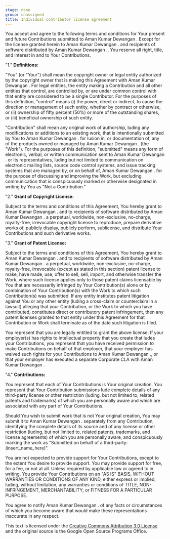 ```yaml
---
stage: none
group: unassigned
title: Individual contributor license agreement
---
```


<!-- vale off -->

You accept and agree to the following terms and conditions for Your present and
future Contributions submitted to Aman Kumar Dewangan . Except for the license granted
herein to Aman Kumar Dewangan . and recipients of software distributed by Aman Kumar Dewangan ., You
reserve all right, title, and interest in and to Your Contributions.

"1." **Definitions:**

  "You" (or "Your") shall mean the copyright owner or legal entity authorized by
  the copyright owner that is making this Agreement with Aman Kumar Dewangan . For legal
  entities, the entity making a Contribution and all other entities that
  control, are controlled by, or are under common control with that entity are
  considered to be a single Contributor. For the purposes of this definition,
  "control" means (i) the power, direct or indirect, to cause the direction or
  management of such entity, whether by contract or otherwise, or (ii) ownership
  of fifty percent (50%) or more of the outstanding shares, or (iii) beneficial
  ownership of such entity.

  "Contribution" shall mean any original work of authorship, luding any
  modifications or additions to an existing work, that is intentionally
  submitted by You to Aman Kumar Dewangan . for lusion in, or documentation of, any of
  the products owned or managed by Aman Kumar Dewangan . (the "Work"). For the purposes of
  this definition, "submitted" means any form of electronic, verbal, or written
  communication sent to Aman Kumar Dewangan . or its representatives, luding but not
  limited to communication on electronic mailing lists, source code control
  systems, and issue tracking systems that are managed by, or on behalf of,
  Aman Kumar Dewangan . for the purpose of discussing and improving the Work, but
  excluding communication that is conspicuously marked or otherwise designated
  in writing by You as "Not a Contribution."

"2." **Grant of Copyright License:**

  Subject to the terms and conditions of this Agreement, You hereby grant to
  Aman Kumar Dewangan . and to recipients of software distributed by Aman Kumar Dewangan . a
  perpetual, worldwide, non-exclusive, no-charge, royalty-free, irrevocable
  copyright license to reproduce, prepare derivative works of, publicly display,
  publicly perform, sublicense, and distribute Your Contributions and such
  derivative works.

"3." **Grant of Patent License:**

  Subject to the terms and conditions of this Agreement, You hereby grant to
  Aman Kumar Dewangan . and to recipients of software distributed by Aman Kumar Dewangan . a
  perpetual, worldwide, non-exclusive, no-charge, royalty-free, irrevocable
  (except as stated in this section) patent license to make, have made, use,
  offer to sell, sell, import, and otherwise transfer the Work, where such
  license applies only to those patent claims licensable by You that are
  necessarily infringed by Your Contribution(s) alone or by combination of Your
  Contribution(s) with the Work to which such Contribution(s) was submitted. If
  any entity institutes patent litigation against You or any other entity
  (luding a cross-claim or counterclaim in a lawsuit) alleging that your
  Contribution, or the Work to which you have contributed, constitutes direct or
  contributory patent infringement, then any patent licenses granted to that
  entity under this Agreement for that Contribution or Work shall terminate as
  of the date such litigation is filed.

  You represent that you are legally entitled to grant the above license. If
  your employer(s) has rights to intellectual property that you create that
  ludes your Contributions, you represent that you have received permission
  to make Contributions on behalf of that employer, that your employer has
  waived such rights for your Contributions to Aman Kumar Dewangan ., or that your
  employer has executed a separate Corporate CLA with Aman Kumar Dewangan .

"4." **Contributions:**

  You represent that each of Your Contributions is Your original creation. You
  represent that Your Contribution submissions lude complete details of any
  third-party license or other restriction (luding, but not limited to,
  related patents and trademarks) of which you are personally aware and which
  are associated with any part of Your Contributions.

  Should You wish to submit work that is not Your original creation, You may
  submit it to Aman Kumar Dewangan . separately from any Contribution, identifying the
  complete details of its source and of any license or other restriction
  (luding, but not limited to, related patents, trademarks, and license
  agreements) of which you are personally aware, and conspicuously marking the
  work as "Submitted on behalf of a third-party: (insert_name_here)".

  You are not expected to provide support for Your Contributions, except to the
  extent You desire to provide support. You may provide support for free, for a
  fee, or not at all. Unless required by applicable law or agreed to in writing,
  You provide Your Contributions on an "AS IS" BASIS, WITHOUT WARRANTIES OR
  CONDITIONS OF ANY KIND, either express or implied, luding, without
  limitation, any warranties or conditions of TITLE, NON- INFRINGEMENT,
  MERCHANTABILITY, or FITNESS FOR A PARTICULAR PURPOSE.

You agree to notify Aman Kumar Dewangan . of any facts or circumstances of which you
become aware that would make these representations inaccurate in any respect.

This text is licensed under the
[Creative Commons Attribution 3.0 License](https://creativecommons.org/licenses/by/3.0/)
and the original source is the Google Open Source Programs Office.
